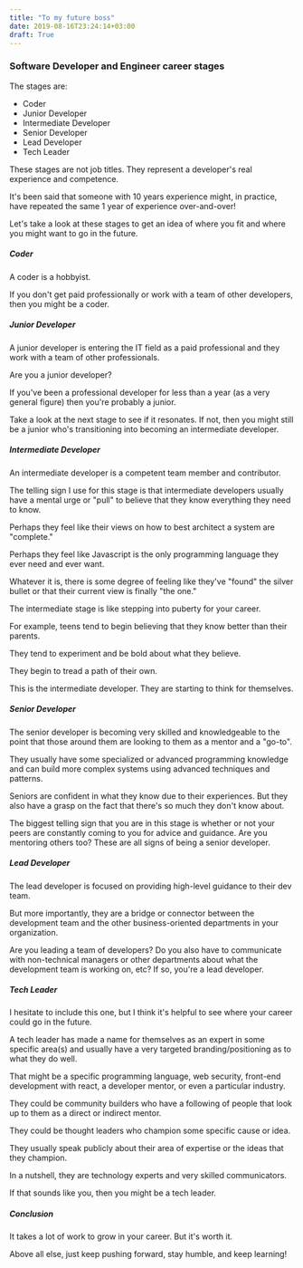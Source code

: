 ```yaml
---
title: "To my future boss"
date: 2019-08-16T23:24:14+03:00
draft: True
---
```



### **Software Developer and Engineer career stages**
The stages are:

- Coder
- Junior Developer
- Intermediate Developer
- Senior Developer
- Lead Developer
- Tech Leader

These stages are not job titles. They represent a developer's real experience and competence.

It's been said that someone with 10 years experience might, in practice, have repeated the same 1 year of experience over-and-over!

Let's take a look at these stages to get an idea of where you fit and where you might want to go in the future.

##### **Coder**
A coder is a hobbyist.

If you don't get paid professionally or work with a team of other developers, then you might be a coder.

##### **Junior Developer**
A junior developer is entering the IT field as a paid professional and they work with a team of other professionals.

Are you a junior developer?

If you've been a professional developer for less than a year (as a very general figure) then you're probably a junior.

Take a look at the next stage to see if it resonates. If not, then you might still be a junior who's transitioning into becoming an intermediate developer.

##### **Intermediate Developer**
An intermediate developer is a competent team member and contributor.

The telling sign I use for this stage is that intermediate developers usually have a mental urge or "pull" to believe that they know everything they need to know.

Perhaps they feel like their views on how to best architect a system are "complete."

Perhaps they feel like Javascript is the only programming language they ever need and ever want.

Whatever it is, there is some degree of feeling like they've "found" the silver bullet or that their current view is finally "the one."

The intermediate stage is like stepping into puberty for your career.

For example, teens tend to begin believing that they know better than their parents.

They tend to experiment and be bold about what they believe.

They begin to tread a path of their own.

This is the intermediate developer. They are starting to think for themselves.

##### **Senior Developer**
The senior developer is becoming very skilled and knowledgeable to the point that those around them are looking to them as a mentor and a "go-to".

They usually have some specialized or advanced programming knowledge and can build more complex systems using advanced techniques and patterns.

Seniors are confident in what they know due to their experiences. But they also have a grasp on the fact that there's so much they don't know about.

The biggest telling sign that you are in this stage is whether or not your peers are constantly coming to you for advice and guidance. Are you mentoring others too? These are all signs of being a senior developer.

##### **Lead Developer**
The lead developer is focused on providing high-level guidance to their dev team.

But more importantly, they are a bridge or connector between the development team and the other business-oriented departments in your organization.

Are you leading a team of developers? Do you also have to communicate with non-technical managers or other departments about what the development team is working on, etc? If so, you're a lead developer.

##### **Tech Leader**
I hesitate to include this one, but I think it's helpful to see where your career could go in the future.

A tech leader has made a name for themselves as an expert in some specific area(s) and usually have a very targeted branding/positioning as to what they do well.

That might be a specific programming language, web security, front-end development with react, a developer mentor, or even a particular industry.

They could be community builders who have a following of people that look up to them as a direct or indirect mentor.

They could be thought leaders who champion some specific cause or idea.

They usually speak publicly about their area of expertise or the ideas that they champion.

In a nutshell, they are technology experts and very skilled communicators.

If that sounds like you, then you might be a tech leader.

##### **Conclusion**
It takes a lot of work to grow in your career. But it's worth it.

Above all else, just keep pushing forward, stay humble, and keep learning!

